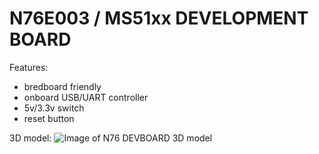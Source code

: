 # N76E003 / MS51xx DEVELOPMENT BOARD

Features:
- bredboard friendly
- onboard USB/UART controller
- 5v/3.3v switch
- reset button

3D model:
![Image of N76 DEVBOARD 3D model](https://github.com/wkaster/N76E003/blob/master/N76_Devboard/N76_DevBoard_3D_Model.png)